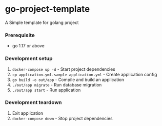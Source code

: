 # go-project-template

A Simple template for golang project

### Prerequisite

* go 1.17 or above

### Development setup

1. `docker-compose up -d` - Start project dependencies
2. `cp application.yml.sample application.yml` - Create application config
3. `go build -o out/app` - Compile and build an application
4. `./out/app migrate` - Run database migration
5. `./out/app start` - Run application

### Development teardown

1. Exit application
2. `docker-compose down` - Stop project dependencies
